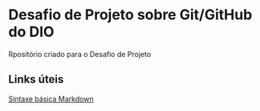 # Desafio de Projeto sobre Git/GitHub do DIO

Rpositório criado para o Desafio de Projeto

## Links úteis

[Sintaxe básica Markdown](https://www.markdownguide.org/basic-syntax/)
